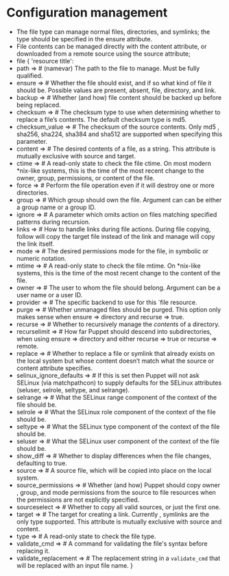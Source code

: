 # Configuration management
* The file type can manage normal files, directories, and symlinks; the type should be specified in the ensure attribute.
* File contents can be managed directly with the content attribute, or downloaded from a remote source using the source attribute;  
* file { 'resource title':
*  path                    => # (namevar) The path to the file to manage.  Must be fully qualified.
*  ensure                  => # Whether the file should exist, and if so what kind of file it should be. Possible values are present, absent, file, directory, and link.
*  backup                  => # Whether (and how) file content should be backed up before being replaced.
*  checksum                => # The checksum type to use when determining whether to replace a file’s contents. The default checksum type is md5.
*  checksum_value          => # The checksum of the source contents. Only md5 , sha256, sha224, sha384 and sha512 are supported when specifying this parameter.
*  content                 => # The desired contents of a file, as a string. This attribute is mutually exclusive with source and target.
*  ctime                   => # A read-only state to check the file ctime. On most modern *nix-like systems, this is the time of the most recent change to the owner, group, permissions, or content of the file.
*  force                   => # Perform the file operation even if it will destroy one or more directories.
*  group                   => # Which group should own the file.  Argument can can be either a group name or a group ID.
*  ignore                  => # A parameter which omits action on files matching specified patterns during recursion.
*  links                   => # How to handle links during file actions.  During file copying, follow will copy the target file instead of the link and manage will copy the link itself.
*  mode                    => # The desired permissions mode for the file, in symbolic or numeric notation.
*  mtime                   => # A read-only state to check the file mtime. On *nix-like systems, this is the time of the most recent change to the content of the file.
*  owner                   => # The user to whom the file should belong. Argument can be a user name or a user ID.
*  provider                => # The specific backend to use for this `file resource. 
*  purge                   => # Whether unmanaged files should be purged. This option only makes sense when ensure => directory and recurse => true.
*  recurse                 => # Whether to recursively manage the _contents_ of a directory.
*  recurselimit            => # How far Puppet should descend into subdirectories, when using ensure => directory and either recurse => true or recurse => remote.
*  replace                 => # Whether to replace a file or symlink that already exists on the local system but whose content doesn’t match what the source or content attribute specifies.
*  selinux_ignore_defaults => # If this is set then Puppet will not ask SELinux  (via matchpathcon) to supply defaults for the SELinux attributes (seluser, selrole, seltype, and selrange).
*  selrange                => # What the SELinux range component of the context of the file should be.
*  selrole                 => # What the SELinux role component of the context of the file should be.
*  seltype                 => # What the SELinux type component of the context of the file should be.
*  seluser                 => # What the SELinux user component of the context of the file should be.
*  show_diff               => # Whether to display differences when the file changes, defaulting to true.
*  source                  => # A source file, which will be copied into place on the local system.
*  source_permissions      => # Whether (and how) Puppet should copy owner , group, and mode permissions from the source to file resources when the permissions are not explicitly specified.
*  sourceselect            => # Whether to copy all valid sources, or just the first one.
*  target                  => # The target for creating a link.  Currently , symlinks are the only type supported. This attribute is mutually exclusive with source and content.
*  type                    => # A read-only state to check the file type.
*  validate_cmd            => # A command for validating the file's syntax before replacing it.
*  validate_replacement    => # The replacement string in a `validate_cmd` that will be replaced with an input file name.
}

